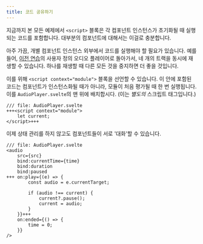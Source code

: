 ```yaml
---
title: 코드 공유하기
---
```


지금까지 본 모든 예제에서 `<script>` 블록은 각 컴포넌트 인스턴스가 초기화될 때 실행되는 코드를 포함합니다. 대부분의 컴포넌트에 대해서는 이걸로 충분합니다.

아주 가끔, 개별 컴포넌트 인스턴스 외부에서 코드를 실행해야 할 필요가 있습니다. 예를 들어, [이전 연습](media-elements)의 사용자 정의 오디오 플레이어로 돌아가서, 네 개의 트랙을 동시에 재생할 수 있습니다. 하나를 재생할 때 다른 모든 것을 중지하면 더 좋을 것입니다.

이를 위해 `<script context="module">` 블록을 선언할 수 있습니다. 이 안에 포함된 코드는 컴포넌트가 인스턴스화될 때가 아니라, 모듈이 처음 평가될 때 한 번 실행됩니다. 이를 `AudioPlayer.svelte`의 맨 위에 배치합시다. (이는 _별도의_ 스크립트 태그입니다.)

```svelte
/// file: AudioPlayer.svelte
+++<script context="module">
	let current;
</script>+++
```

이제 상태 관리를 하지 않고도 컴포넌트들이 서로 '대화'할 수 있습니다.

```svelte
/// file: AudioPlayer.svelte
<audio
	src={src}
	bind:currentTime={time}
	bind:duration
	bind:paused
+++	on:play={(e) => {
		const audio = e.currentTarget;

		if (audio !== current) {
			current?.pause();
			current = audio;
		}
	}}+++
	on:ended={() => {
		time = 0;
	}}
/>
```
